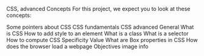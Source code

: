 CSS, advanced
Concepts
For this project, we expect you to look at these concepts:

Some pointers about CSS
CSS fundamentals
CSS advanced
General
What is CSS
How to add style to an element
What is a class
What is a selector
How to compute CSS Specificity Value
What are Box properties in CSS
How does the browser load a webpage
Objectives
image info
